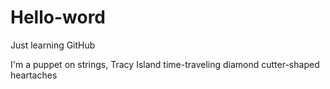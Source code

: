 # Hello-word
Just learning GitHub

I'm a puppet on strings, Tracy Island time-traveling diamond cutter-shaped heartaches
